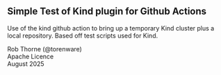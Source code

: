 ## Simple Test of Kind plugin for Github Actions

Use of the kind github action to bring up a temporary 
Kind cluster plus a local repository.  Based off test
scripts used for Kind.

<footer>
Rob Thorne (@torenware)<br>
Apache Licence<br>
August 2025
</footer>